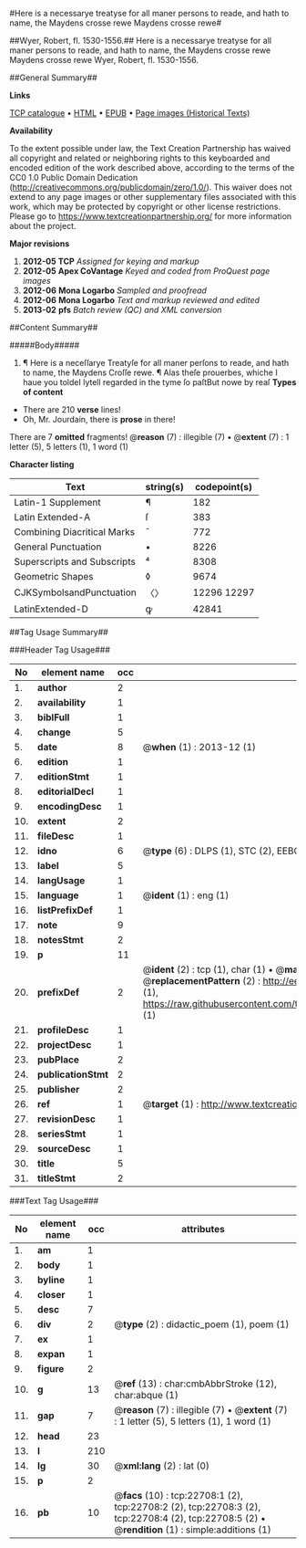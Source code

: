 #Here is a necessarye treatyse for all maner persons to reade, and hath to name, the Maydens crosse rewe Maydens crosse rewe#

##Wyer, Robert, fl. 1530-1556.##
Here is a necessarye treatyse for all maner persons to reade, and hath to name, the Maydens crosse rewe
Maydens crosse rewe
Wyer, Robert, fl. 1530-1556.

##General Summary##

**Links**

[TCP catalogue](http://www.ota.ox.ac.uk/tcp/)  • 
[HTML](http://tei.it.ox.ac.uk/tcp/Texts-HTML/free/A06/A06747.html)  • 
[EPUB](http://tei.it.ox.ac.uk/tcp/Texts-EPUB/free/A06/A06747.epub) • 
[Page images (Historical Texts)](https://historicaltexts.jisc.ac.uk/eebo-99857040e)

**Availability**

To the extent possible under law, the Text Creation Partnership has waived all copyright and related or neighboring rights to this keyboarded and encoded edition of the work described above, according to the terms of the CC0 1.0 Public Domain Dedication (http://creativecommons.org/publicdomain/zero/1.0/). This waiver does not extend to any page images or other supplementary files associated with this work, which may be protected by copyright or other license restrictions. Please go to https://www.textcreationpartnership.org/ for more information about the project.

**Major revisions**

1. __2012-05__ __TCP__ *Assigned for keying and markup*
1. __2012-05__ __Apex CoVantage__ *Keyed and coded from ProQuest page images*
1. __2012-06__ __Mona Logarbo__ *Sampled and proofread*
1. __2012-06__ __Mona Logarbo__ *Text and markup reviewed and edited*
1. __2013-02__ __pfs__ *Batch review (QC) and XML conversion*

##Content Summary##

#####Body#####

1. ¶ Here is a neceſſarye Treatyſe for all maner perſons to reade, and hath to name, the Maydens Croſſe rewe.
¶ Alas theſe prouerbes, whiche I haue you toldeI lytell regarded in the tyme ſo paſtBut nowe by reaſ
**Types of content**

  * There are 210 **verse** lines!
  * Oh, Mr. Jourdain, there is **prose** in there!

There are 7 **omitted** fragments! 
 @__reason__ (7) : illegible (7)  •  @__extent__ (7) : 1 letter (5), 5 letters (1), 1 word (1)

**Character listing**


|Text|string(s)|codepoint(s)|
|---|---|---|
|Latin-1 Supplement|¶|182|
|Latin Extended-A|ſ|383|
|Combining             Diacritical Marks|̄|772|
|General Punctuation|•|8226|
|Superscripts             and Subscripts|⁴|8308|
|Geometric Shapes|◊|9674|
|CJKSymbolsandPunctuation|〈〉|12296 12297|
|LatinExtended-D|ꝙ|42841|

##Tag Usage Summary##

###Header Tag Usage###

|No|element name|occ|attributes|
|---|---|---|---|
|1.|__author__|2||
|2.|__availability__|1||
|3.|__biblFull__|1||
|4.|__change__|5||
|5.|__date__|8| @__when__ (1) : 2013-12 (1)|
|6.|__edition__|1||
|7.|__editionStmt__|1||
|8.|__editorialDecl__|1||
|9.|__encodingDesc__|1||
|10.|__extent__|2||
|11.|__fileDesc__|1||
|12.|__idno__|6| @__type__ (6) : DLPS (1), STC (2), EEBO-CITATION (1), PROQUEST (1), VID (1)|
|13.|__label__|5||
|14.|__langUsage__|1||
|15.|__language__|1| @__ident__ (1) : eng (1)|
|16.|__listPrefixDef__|1||
|17.|__note__|9||
|18.|__notesStmt__|2||
|19.|__p__|11||
|20.|__prefixDef__|2| @__ident__ (2) : tcp (1), char (1)  •  @__matchPattern__ (2) : ([0-9\-]+):([0-9IVX]+) (1), (.+) (1)  •  @__replacementPattern__ (2) : http://eebo.chadwyck.com/downloadtiff?vid=$1&page=$2 (1), https://raw.githubusercontent.com/textcreationpartnership/Texts/master/tcpchars.xml#$1 (1)|
|21.|__profileDesc__|1||
|22.|__projectDesc__|1||
|23.|__pubPlace__|2||
|24.|__publicationStmt__|2||
|25.|__publisher__|2||
|26.|__ref__|1| @__target__ (1) : http://www.textcreationpartnership.org/docs/. (1)|
|27.|__revisionDesc__|1||
|28.|__seriesStmt__|1||
|29.|__sourceDesc__|1||
|30.|__title__|5||
|31.|__titleStmt__|2||


###Text Tag Usage###

|No|element name|occ|attributes|
|---|---|---|---|
|1.|__am__|1||
|2.|__body__|1||
|3.|__byline__|1||
|4.|__closer__|1||
|5.|__desc__|7||
|6.|__div__|2| @__type__ (2) : didactic_poem (1), poem (1)|
|7.|__ex__|1||
|8.|__expan__|1||
|9.|__figure__|2||
|10.|__g__|13| @__ref__ (13) : char:cmbAbbrStroke (12), char:abque (1)|
|11.|__gap__|7| @__reason__ (7) : illegible (7)  •  @__extent__ (7) : 1 letter (5), 5 letters (1), 1 word (1)|
|12.|__head__|23||
|13.|__l__|210||
|14.|__lg__|30| @__xml:lang__ (2) : lat (0)|
|15.|__p__|2||
|16.|__pb__|10| @__facs__ (10) : tcp:22708:1 (2), tcp:22708:2 (2), tcp:22708:3 (2), tcp:22708:4 (2), tcp:22708:5 (2)  •  @__rendition__ (1) : simple:additions (1)|
